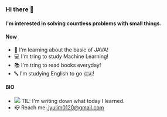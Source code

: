 ### Hi there 👋

#### I'm interested in solving countless problems with small things.


#### Now

- 🌱 I'm learning about the basic of JAVA!
- 💻 I'm tring to study Machine Learning!
- 📚 I'm tring to read books everyday!
- 🔤 I'm studying English to go 🇨🇦!


#### BIO

- <a href="https://velog.io/@yulim2"><img src="https://img.shields.io/badge/Tech%20Blog-11B48A?style=flat-square&logo=Vimeo&logoColor=white&link=https://velog.io/@yulim2"/></a> TIL: I'm writing down what today I learned.
- 📪 Reach me:<a href="jyulim0120@gmail.com"> jyulim0120@gmail.com</a> 
  
